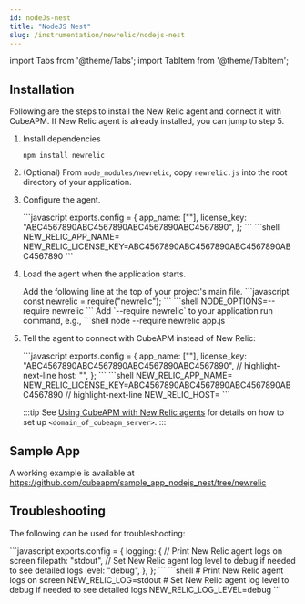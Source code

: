 ```yaml
---
id: nodeJs-nest
title: "NodeJS Nest"
slug: /instrumentation/newrelic/nodejs-nest
---
```


import Tabs from '@theme/Tabs';
import TabItem from '@theme/TabItem';

## Installation

Following are the steps to install the New Relic agent and connect it with CubeAPM. If New Relic agent is already installed, you can jump to step 5.

1. Install dependencies

   ```shell
   npm install newrelic
   ```

1. (Optional) From `node_modules/newrelic`, copy `newrelic.js` into the root directory of your application.

1. Configure the agent.

   <Tabs>
      <TabItem value="file" label="newrelic.js">
         ```javascript
         exports.config = {
            app_name: ["<app_name>"],
            license_key: "ABC4567890ABC4567890ABC4567890ABC4567890",
         };
         ```
      </TabItem>
      <TabItem value="env" label="Environment Variables">
         ```shell
         NEW_RELIC_APP_NAME=<app_name>
         NEW_RELIC_LICENSE_KEY=ABC4567890ABC4567890ABC4567890ABC4567890
         ```
      </TabItem>
   </Tabs>

1. Load the agent when the application starts.

   <Tabs>
      <TabItem value="code" label="Code">
         Add the following line at the top of your project's main file.
         ```javascript
         const newrelic = require("newrelic");
         ```
      </TabItem>
      <TabItem value="env" label="Environment Variables">
         ```shell
         NODE_OPTIONS=--require newrelic
         ```
      </TabItem>
      <TabItem value="cmd" label="Startup Command">
         Add `--require newrelic` to your application run command, e.g.,
         ```shell
         node --require newrelic app.js
         ```
      </TabItem>
   </Tabs>

1. Tell the agent to connect with CubeAPM instead of New Relic:

   <Tabs>
      <TabItem value="file" label="newrelic.js">
         ```javascript
         exports.config = {
            app_name: ["<app_name>"],
            license_key: "ABC4567890ABC4567890ABC4567890ABC4567890",
            // highlight-next-line
            host: "<domain_of_cubeapm_server>",
         };
         ```
      </TabItem>
      <TabItem value="env" label="Environment Variables">
         ```shell
         NEW_RELIC_APP_NAME=<app_name>
         NEW_RELIC_LICENSE_KEY=ABC4567890ABC4567890ABC4567890ABC4567890
         // highlight-next-line
         NEW_RELIC_HOST=<domain_of_cubeapm_server>
         ```
      </TabItem>
   </Tabs>

   :::tip
   See [Using CubeAPM with New Relic agents](newrelic.md) for details on how to set up `<domain_of_cubeapm_server>`.
   :::

## Sample App

A working example is available at https://github.com/cubeapm/sample_app_nodejs_nest/tree/newrelic

## Troubleshooting

The following can be used for troubleshooting:

<Tabs>
   <TabItem value="file" label="newrelic.js">
      ```javascript
      exports.config = {
         logging: {
            // Print New Relic agent logs on screen
            filepath: "stdout",
            // Set New Relic agent log level to debug if needed to see detailed logs
            level: "debug",
         },
      };
      ```
   </TabItem>
   <TabItem value="env" label="Environment Variables">
      ```shell
      # Print New Relic agent logs on screen
      NEW_RELIC_LOG=stdout
      # Set New Relic agent log level to debug if needed to see detailed logs
      NEW_RELIC_LOG_LEVEL=debug
      ```
   </TabItem>
</Tabs>
